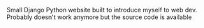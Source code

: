 Small Django Python website built to introduce myself to web dev.  
Probably doesn't work anymore but the source code is available  

